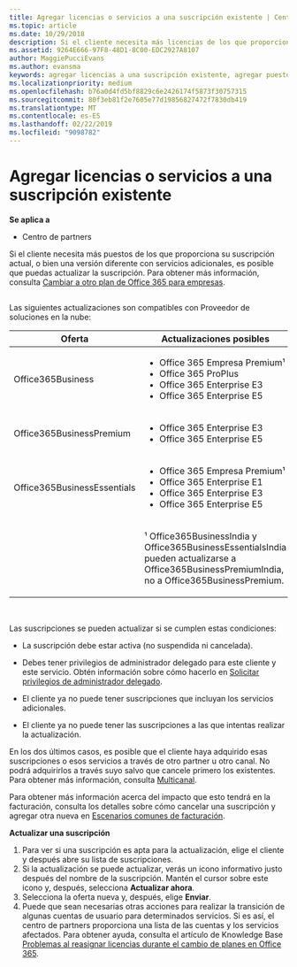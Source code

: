 ```yaml
---
title: Agregar licencias o servicios a una suscripción existente | Centro de partners
ms.topic: article
ms.date: 10/29/2018
description: Si el cliente necesita más licencias de los que proporciona su suscripción actual, o bien una versión diferente con servicios adicionales, es posible que puedas actualizar la suscripción.
ms.assetid: 9264E666-97F8-48D1-8C00-EDC2927A8107
author: MaggiePucciEvans
ms.author: evansma
keywords: agregar licencias a una suscripción existente, agregar puestos a una suscripción existente, modificar una suscripción, cambiar una suscripción, adquirir más licencias para un cliente
ms.localizationpriority: medium
ms.openlocfilehash: b76a0d4fd5bf8829c6e2426174f5873f30757315
ms.sourcegitcommit: 80f3eb81f2e7605e77d19856827472f7830db419
ms.translationtype: MT
ms.contentlocale: es-ES
ms.lasthandoff: 02/22/2019
ms.locfileid: "9098782"
---
```

# <a name="add-licenses-or-services-to-an-existing-subscription"></a>Agregar licencias o servicios a una suscripción existente

**Se aplica a**

-  Centro de partners

Si el cliente necesita más puestos de los que proporciona su suscripción actual, o bien una versión diferente con servicios adicionales, es posible que puedas actualizar la suscripción. Para obtener más información, consulta [Cambiar a otro plan de Office 365 para empresas](https://go.microsoft.com/fwlink/p/?LinkId=723577).

## <a href="" id="upgradesubscription"></a>


Las siguientes actualizaciones son compatibles con Proveedor de soluciones en la nube:

<table>
<colgroup>
<col width="50%" />
<col width="50%" />
</colgroup>
<thead>
<tr class="header">
<th>Oferta</th>
<th>Actualizaciones posibles</th>
</tr>
</thead>
<tbody>
<tr class="odd">
<td>Office365Business</td>
<td><ul>
<li>Office 365 Empresa Premium¹</li>
<li>Office 365 ProPlus</li>
<li>Office 365 Enterprise E3</li>
<li>Office 365 Enterprise E5</li>
</ul></td>
</tr>
<tr class="even">
<td>Office365BusinessPremium</td>
<td><ul>
<li>Office 365 Enterprise E3</li>
<li>Office 365 Enterprise E5</li>
</ul></td>
</tr>
<tr class="odd">
<td>Office365BusinessEssentials</td>
<td><ul>
<li>Office 365 Empresa Premium¹</li>
<li>Office 365 Enterprise E1</li>
<li>Office 365 Enterprise E3</li>
<li>Office 365 Enterprise E5</li>
</ul></td>
</tr>
<tr class="even">
<td></td>
<td><p>¹ Office365BusinessIndia y Office365BusinessEssentialsIndia pueden actualizarse a Office365BusinessPremiumIndia, no a Office365BusinessPremium.</p></td>
</tr>
</tbody>
</table>

 

Las suscripciones se pueden actualizar si se cumplen estas condiciones:

-   La suscripción debe estar activa (no suspendida ni cancelada).

-   Debes tener privilegios de administrador delegado para este cliente y este servicio. Obtén información sobre cómo hacerlo en [Solicitar privilegios de administrador delegado](request-a-relationship-with-a-customer.md).

-   El cliente ya no puede tener suscripciones que incluyan los servicios adicionales.

-   El cliente ya no puede tener las suscripciones a las que intentas realizar la actualización.

En los dos últimos casos, es posible que el cliente haya adquirido esas suscripciones o esos servicios a través de otro partner u otro canal. No podrá adquirirlos a través suyo salvo que cancele primero los existentes. Para obtener más información, consulta [Multicanal](multichannel.md).

Para obtener más información acerca del impacto que esto tendrá en la facturación, consulta los detalles sobre cómo cancelar una suscripción y agregar otra nueva en [Escenarios comunes de facturación](common-billing-scenarios.md).

**Actualizar una suscripción**

1.  Para ver si una suscripción es apta para la actualización, elige el cliente y después abre su lista de suscripciones.
2.  Si la actualización se puede actualizar, verás un icono informativo justo después del nombre de la suscripción. Mantén el cursor sobre este icono y, después, selecciona **Actualizar ahora**.
3.  Selecciona la oferta nueva y, después, elige **Enviar**.
4.  Puede que sean necesarias otras acciones para realizar la transición de algunas cuentas de usuario para determinados servicios. Si es así, el centro de partners proporciona una lista de las cuentas y los servicios afectados. Para obtener ayuda, consulta el artículo de Knowledge Base [Problemas al reasignar licencias durante el cambio de planes en Office 365](https://go.microsoft.com/fwlink/p/?LinkId=723576).

 

 



